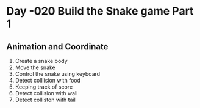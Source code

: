 # Day -020 Build the Snake game Part 1
## Animation and Coordinate

1. Create a snake body
2. Move the snake
3. Control the snake using keyboard
4. Detect colllision with food
5. Keeping track of score
6. Detect collision with wall
7. Detect colliston with tail
